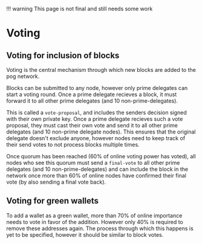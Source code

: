 <!-- prettier-ignore -->
!!! warning
    This page is not final and still needs some work

# Voting

## Voting for inclusion of blocks

Voting is the central mechanism through which new blocks are added to the pog network.

Blocks can be submitted to any node, however only prime delegates can start a voting round. Once a prime delegate recieves a block, it must forward it to all other prime delegates (and 10 non-prime-delegates).

This is called a `vote-proposal`, and includes the senders decision signed with their own private key. Once a prime delegate recieves such a vote proposal, they must cast their own vote and send it to all other prime delegates (and 10 non-prime delegate nodes). This ensures that the original delegate doesn't exclude anyone, however nodes need to keep track of their send votes to not process blocks multiple times.

Once quorum has been reached (60% of online voting power has voted), all nodes who see this quorum must send a `final-vote` to all other prime delegates (and 10 non-prime-delegates) and can include the block in the network once more than 60% of online nodes have confirmed their final vote (by also sending a final vote back).

## Voting for green wallets

To add a wallet as a green wallet, more than 70% of online importance needs to vote in favor of the addition. However only 40% is required to remove these addresses again. The process through which this happens is yet to be specified, however it should be similar to block votes.
